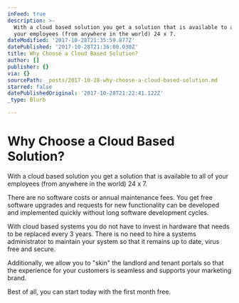 ```yaml
---
inFeed: true
description: >-
  With a cloud based solution you get a solution that is available to all of
  your employees (from anywhere in the world) 24 x 7.
dateModified: '2017-10-28T21:35:59.877Z'
datePublished: '2017-10-28T21:36:00.030Z'
title: Why Choose a Cloud Based Solution?
author: []
publisher: {}
via: {}
sourcePath: _posts/2017-10-28-why-choose-a-cloud-based-solution.md
starred: false
datePublishedOriginal: '2017-10-28T21:22:41.122Z'
_type: Blurb

---
```

# Why Choose a Cloud Based Solution?

With a cloud based solution you get a solution that is available to all of your employees (from anywhere in the world) 24 x 7\.

There are no software costs or annual maintenance fees. You get free software upgrades and requests for new functionality can be developed and implemented quickly without long software development cycles.

With cloud based systems you do not have to invest in hardware that needs to be replaced every 3 years. There is no need to hire a systems administrator to maintain your system so that it remains up to date, virus free and secure.

Additionally, we allow you to "skin" the landlord and tenant portals so that the experience for your customers is seamless and supports your marketing brand.

Best of all, you can start today with the first month free.